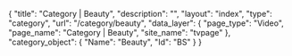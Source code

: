 {
    "title": "Category | Beauty",
    "description": "",
    "layout": "index",
    "type": "category",
    "url": "\/category\/beauty",
    "data_layer": {
        "page_type": "Video",
        "page_name": "Category | Beauty",
        "site_name": "tvpage"
    },
    "category_object": {
        "Name": "Beauty",
        "Id": "BS"
    }
}